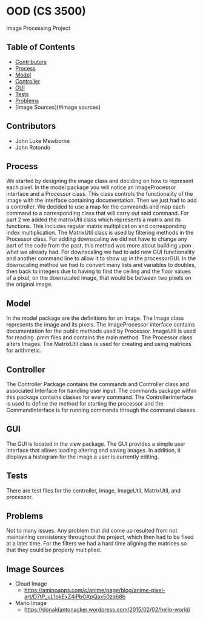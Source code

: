# OOD (CS 3500)

Image Processing Project

## Table of Contents

- [Contributors](#contributors)
- [Process](#process)
- [Model](#model)
- [Controller](#controller)
- [GUI](#gui)
- [Tests](#tests)
- [Problems](#problems)
- [Image Sources](#image sources)

## Contributors

- John Luke Mewborne
- John Rotondo

## Process

We started by designing the image class and deciding on how to represent
each pixel. In the model package you will notice an ImageProcessor
interface and a Processor class. This class controls the functionality of the
image with the interface containing documentation. Then we just had to add
a controller. We decided to use a map for the commands and map each
command to a corresponding class that will carry out said command. For part 2 we
added the matrixUtil class which represents a matrix and its functions.
This includes regular matrix multiplication and corresponding index
multiplication. The MatrixUtil class is used by filtering methods in the
Processor class. For adding downscaling we did not have to change any part 
of the code from the past, this method was more about building upon what we 
already had. For downscaling we had to add new GUI functionality and another
command line to allow it to show up in the processorGUI. In the downscaling 
method we had to convert many lists and variables to doubles, then back to integers
due to having to find the ceiling and the floor values of a pixel, on the downscaled
image, that would be between two pixels on the original image.

## Model

In the model package are the definitions for an Image. The Image
class represents the image and its pixels. The ImageProcessor
interface contains documentation for the public methods used by
Processor. ImageUtil is used for reading .pmm files and contains the
main method. The Processor class alters Images. The MatrixUtil class
is used for creating and using matrices for arithmetic.

## Controller

The Controller Package contains the commands and Controller class and
associated Interface for handling user input. The commands package within
this package contains classes for every command. The ControllerInterface
is used to define the method for starting the processor and the
CommandInterface is for running commands through the command classes.

## GUI

The GUI is located in the view package. The GUI provides a simple
user interface that allows loading altering and saving images. In addition,
it displays a histogram for the image a user is currently editing.

## Tests

There are test files for the controller, Image, ImageUtil, MatrixUtil, and
processor.

## Problems

Not to many issues. Any problem that did come up resulted from not
maintaining consistency throughout the project, which then had to be fixed
at a later time. For the filters we had a hard time aligning the matrices
so that they could be properly multiplied.

## Image Sources

- Cloud Image
    - https://aminoapps.com/c/anime/page/blog/anime-pixel-art/D7tP_uL1okExZ4jPbGXpQax50zq68b
- Mario Image
    - https://donaldantonacker.wordpress.com/2015/02/02/hello-world/